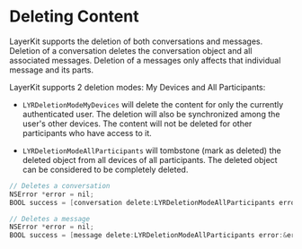 # Deleting Content

LayerKit supports the deletion of both conversations and messages. Deletion of a conversation deletes the conversation object and all associated messages. Deletion of a messages only affects that individual message and its parts.

LayerKit supports 2 deletion modes: My Devices and All Participants:

* `LYRDeletionModeMyDevices` will delete the content for only the currently authenticated user. The deletion will also be synchronized among the user's other devices. The content will not be deleted for other participants who have access to it.

* `LYRDeletionModeAllParticipants` will tombstone (mark as deleted) the deleted object from all devices of all participants. The deleted object can be considered to be completely deleted.

```objectivec
// Deletes a conversation
NSError *error = nil;
BOOL success = [conversation delete:LYRDeletionModeAllParticipants error:&error];

// Deletes a message
NSError *error = nil;
BOOL success = [message delete:LYRDeletionModeAllParticipants error:&error];
```
